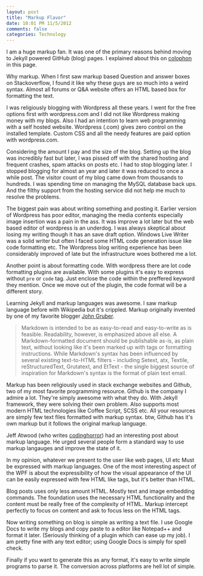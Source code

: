 ```yaml
---
layout: post
title: "Markup Flavor"
date: 10:01 PM 11/5/2012
comments: false
categories: Technology
---
```


I am a huge markup fan. It was one of the primary reasons behind moving to Jekyll powered GitHub (blog) pages. I explained about this on [colophon](http://sarat.in/colophon) in this page.

Why markup. When I first saw markup based Question and answer boxes on Stackoverflow, I found it like why these guys are so much into a weird syntax. Almost all forums or Q&A website offers an HTML based box for formatting the text. 

I was religiously blogging with Wordpress all these years. I went for the free options first with wordpress.com and I did not like Wordpress making money with my blogs. Also I had an intention to learn web programming with a self hosted website. Wordpress (.com) gives zero control on the installed template. Custom CSS and all the needy features are paid option with wordpress.com. 

Considering the amount I pay and the size of the blog. Setting up the blog was incredibly fast but later, I was pissed off with the shared hosting and frequent crashes, spam attacks on posts etc. I had to stop blogging later. I stopped blogging for almost an year and later it was reduced to once a while post. The visitor count of my blog came down from thousands to hundreds. I was spending time on managing the MySQL database back ups. And the filthy support from the hosting service did not help me much to resolve the problems.

The biggest pain was about writing something and posting it. Earlier version of Wordpress has poor editor, managing the media contents especially image insertion was a pain in the ass. It was improve a lot later but the web based editor of wordpress is an underdog. I was always skeptical about losing my writing though it has an save draft option. Windows Live Writer was a solid writer but often I faced some HTML code generation issue like code formatting etc. The Wordpress blog writing experience has been considerably improved  of late but the infrastructure woes bothered me a lot.

Another point is about formatting code. With wordpress there are lot code formatting plugins are available. With some plugins it's easy to express without `pre` or `code` tag. Just enclose the code within the preffered keyword they mention. Once we move out of the plugin, the code format will be a different story.

Learning Jekyll and markup languages was awesome. I saw markup language before with Wikipedia but it's crippled. Markup originally invented by one of my favorite blogger [John Gruber](http://daringfireball.net/projects/markdown/). 

> Markdown is intended to be as easy-to-read and easy-to-write as is feasible. Readability, however, is emphasized above all else. A Markdown-formatted document should be publishable as-is, as plain text, without looking like it's been marked up with tags or formatting instructions. While Markdown's syntax has been influenced by several existing text-to-HTML filters - including Setext, atx, Textile, reStructuredText, Grutatext, and EtText - the single biggest source of inspiration for Markdown's syntax is the format of plain text email.

Markup has been religiously used in stack exchange websites and Github, two of my most favorite programming resource. Github is the company I admire a lot. They're simply awesome with what they do. With Jekyll framework, they were solving their own problem. Also supports most modern HTML technologies like Coffee Script, SCSS etc. All your resources are simply few text files formatted with markup syntax. btw, Github has it's own markup but it follows the original markup language.

Jeff Atwood (who writes [codinghorror](http://www.codinghorror.com/blog/)) had an interesting post about markup language. He urged several people form a standard way to use markup langauges and improve the state of it. 

In my opinion, whatever we present to the user like web pages, UI etc Must be expressed with markup languages. One of the most interesting aspect of the WPF is about the expressibility of how the visual appearance of the UI can be easily expressed with few HTML like tags, but it's better than HTML.

Blog posts uses only less amount HTML. Mostly text and image embedding commands. The foundation uses the necessary HTML functionality and the content must be really free of the complexity of HTML. Markup intercept perfectly to focus on content and ask to focus less on the HTML tags.

Now writing something on blog is simple as writing a text file. I use Google Docs to write my blogs and copy paste to a editor like Notepad++ and format it later. (Seriously thinking of a plugin which can ease up my job). I am pretty fine with any text editor; using Google Docs is simply for spell check.

Finally if you want to generate this as any format, it's easy to write simple programs to parse it. The conversion across platforms are hell lot of simple.